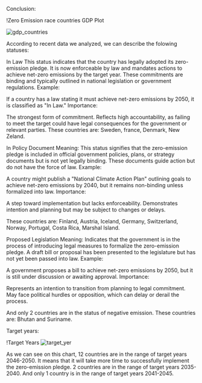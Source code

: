Conclusion:

!Zero Emission race countries GDP Plot

![gdp_countries](https://github.com/user-attachments/assets/90a314e9-7704-4d2f-9382-519d66f89626)

According to recent data we analyzed, we can describe the folowing statuses:

In Law
This status indicates that the country has legally adopted its zero-emission pledge. It is now enforceable by law and mandates actions to achieve net-zero emissions by the target year. These commitments are binding and typically outlined in national legislation or government regulations. Example:

If a country has a law stating it must achieve net-zero emissions by 2050, it is classified as "In Law." Importance:

The strongest form of commitment. Reflects high accountability, as failing to meet the target could have legal consequences for the government or relevant parties. These countries are: Sweden, france, Denmark, New Zeland.

In Policy Document Meaning:
This status signifies that the zero-emission pledge is included in official government policies, plans, or strategy documents but is not yet legally binding. These documents guide action but do not have the force of law. Example:

A country might publish a "National Climate Action Plan" outlining goals to achieve net-zero emissions by 2040, but it remains non-binding unless formalized into law. Importance:

A step toward implementation but lacks enforceability. Demonstrates intention and planning but may be subject to changes or delays.

These countries are: Finland, Austria, Iceland, Germany, Switzerland, Norway, Portugal, Costa Rica, Marshal Island.

Proposed Legislation Meaning:
Indicates that the government is in the process of introducing legal measures to formalize the zero-emission pledge. A draft bill or proposal has been presented to the legislature but has not yet been passed into law. Example:

A government proposes a bill to achieve net-zero emissions by 2050, but it is still under discussion or awaiting approval. Importance:

Represents an intention to transition from planning to legal commitment. May face political hurdles or opposition, which can delay or derail the process.

And only 2 countries are in the status of negative emission. These countries are: Bhutan and Suriname.

Target years:

!Target Years
![target_yer](https://github.com/user-attachments/assets/b583d81a-8e93-4c63-b52a-ef34642e4a35)


As we can see on this chart, 12 countries are in the range of target years 2046-2050. It means that it will take more time to successfully implement the zero-emission pledge. 2 countries are in the range of target years 2035-2040. And only 1 country is in the range of target years 2041-2045.
